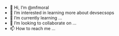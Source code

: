 - 👋 Hi, I’m @mfmoral
- 👀 I’m interested in learning more about devsecsops
- 🌱 I’m currently learning ...
- 💞️ I’m looking to collaborate on ...
- 📫 How to reach me ...

<!---
mfmoral/mfmoral is a ✨ special ✨ repository because its `README.md` (this file) appears on your GitHub profile.
You can click the Preview link to take a look at your changes.
--->
